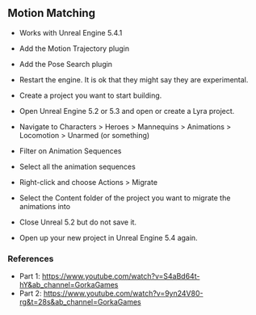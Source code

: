 ## Motion Matching

* Works with Unreal Engine 5.4.1
  
* Add the Motion Trajectory plugin
* Add the Pose Search plugin
* Restart the engine. It is ok that they might say they are experimental.
* Create a project you want to start building.

* Open Unreal Engine 5.2 or 5.3 and open or create a Lyra project.
* Navigate to Characters > Heroes > Mannequins > Animations > Locomotion > Unarmed (or something)
* Filter on Animation Sequences
* Select all the animation sequences
* Right-click and choose Actions > Migrate
* Select the Content folder of the project you want to migrate the animations into
* Close Unreal 5.2 but do not save it.

* Open up your new project in Unreal Engine 5.4 again.
  
### References

* Part 1: <https://www.youtube.com/watch?v=S4aBd64t-hY&ab_channel=GorkaGames>
* Part 2: <https://www.youtube.com/watch?v=9yn24V80-rg&t=28s&ab_channel=GorkaGames>
